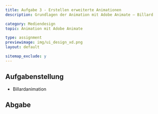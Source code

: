 ```yaml
---
title: Aufgabe 3 - Erstellen erweiterte Animationen
description: Grundlagen der Animation mit Adobe Animate – Billard

category: Mediendesign
topic: Animation mit Adobe Animate

type: assignment
previewimage: img/ui_design_xd.png
layout: default

sitemap_exclude: y
---
```


## Aufgabenstellung

* Billardanimation

## Abgabe
